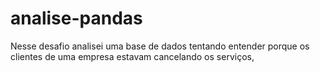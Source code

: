 # analise-pandas
Nesse desafio analisei uma base de dados tentando entender porque os clientes de uma empresa estavam cancelando os serviços,
